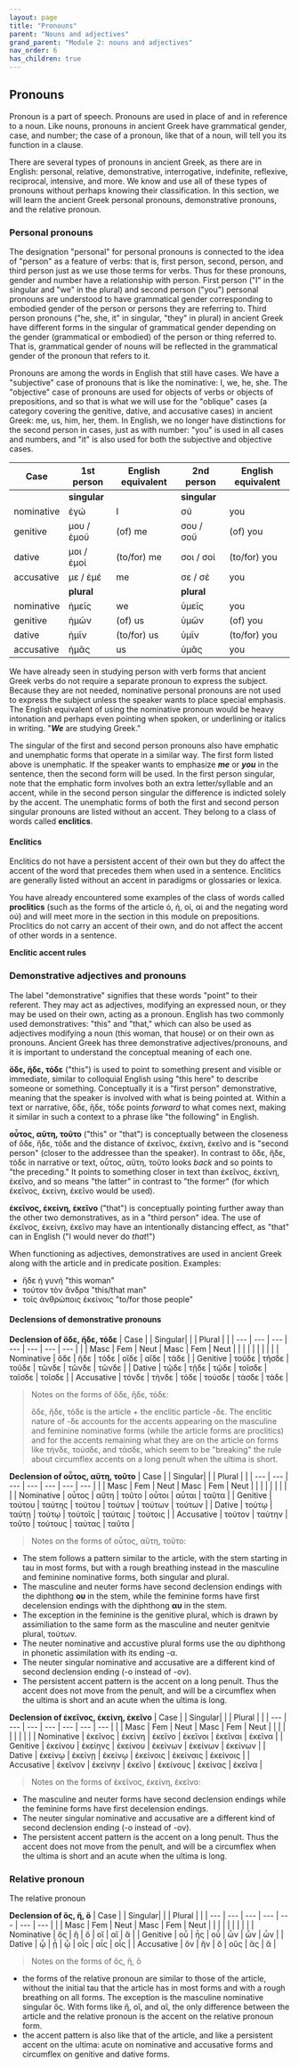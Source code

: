 ```yaml
---
layout: page
title: "Pronouns"
parent: "Nouns and adjectives"
grand_parent: "Module 2: nouns and adjectives"
nav_order: 6
has_children: true
---
```


## Pronouns

Pronoun is a part of speech. Pronouns are used in place of and in reference to a noun. Like nouns, pronouns in ancient Greek have grammatical gender, case, and number; the case of a pronoun, like that of a noun, will tell you its function in a clause.

There are several types of pronouns in ancient Greek, as there are in English: personal, relative, demonstrative, interrogative, indefinite, reflexive, reciprocal, intensive, and more. We know and use all of these types of pronouns without perhaps knowing their classification. In this section, we will learn the ancient Greek personal pronouns, demonstrative pronouns, and the relative pronoun.

### Personal pronouns

The designation "personal" for personal pronouns is connected to the idea of "person" as a feature of verbs: that is, first person, second, person, and third person just as we use those terms for verbs. Thus for these pronouns, gender and number have a relationship with person. First person ("I" in the singular and "we" in the plural) and second person ("you") personal pronouns are understood to have grammatical gender corresponding to embodied gender of the person or persons they are referring to. Third person pronouns ("he, she, it" in singular, "they" in plural) in ancient Greek have different forms in the singular of grammatical gender depending on the gender (grammatical or embodied) of the person or thing referred to. That is, grammatical gender of nouns will be reflected in the grammatical gender of the pronoun that refers to it.

Pronouns are among the words in English that still have cases. We have a "subjective" case of pronouns that is like the nominative: I, we, he, she. The "objective" case of pronouns are used for objects of verbs or objects of prepositions, and so that is what we will use for the "oblique" cases (a category covering the genitive, dative, and accusative cases) in ancient Greek: me, us, him, her, them. In English, we no longer have distinctions for the second person in cases, just as with number: "you" is used in all cases and numbers, and "it" is also used for both the subjective and objective cases.

| Case | 1st person | English equivalent | 2nd person | English equivalent |
| --- | --- | --- | --- | --- |
|   | **singular** |   | **singular** |  |
| nominative | ἐγώ | I | σύ | you |
| genitive | μου / ἐμοῦ | (of) me | σου / σοῦ | (of) you |
| dative | μοι / ἐμοί  | (to/for) me | σοι / σοί | (to/for) you |
| accusative | με / ἐμέ | me | σε / σέ | you |
|   | **plural** |   | **plural** |   |
| nominative | ἡμεῖς  | we | ὑμεῖς  | you |
| genitive | ἡμῶν | (of) us | ὑμῶν | (of) you |
| dative | ἡμῖν | (to/for) us | ὑμῖν | (to/for) you |
| accusative | ἡμᾶς  | us | ὑμᾶς  | you |

We have already seen in studying person with verb forms that ancient Greek verbs do not require a separate pronoun to express the subject. Because they are not needed, nominative personal pronouns are not used to express the subject unless the speaker wants to place special emphasis. The English equivalent of using the nominative pronoun would be heavy intonation and perhaps even pointing when spoken, or underlining or italics in writing. "**_We_** are studying Greek."

The singular of the first and second person pronouns also have emphatic and unemphatic forms that operate in a similar way. The first form listed above is unemphatic. If the speaker wants to emphasize **_me_** or **_you_** in the sentence, then the second form will be used. In the first person singular, note that the emphatic form involves both an extra letter/syllable and an accent, while in the second person singular the difference is indicted solely by the accent. The unemphatic forms of both the first and second person singular pronouns are listed without an accent. They belong to a class of words called **enclitics**.

#### Enclitics

Enclitics do not have a persistent accent of their own but they do affect the accent of the word that precedes them when used in a sentence. Enclitics are generally listed without an accent in paradigms or glossaries or lexica. 

You have already encountered some examples of the class of words called **proclitics** (such as the forms of the article ὁ, ἡ, οἱ, αἱ and the negating word οὐ) and will meet more in the section in this module on prepositions. Proclitics do not carry an accent of their own, and do not affect the accent of other words in a sentence.  

**Enclitic accent rules**


### Demonstrative adjectives and pronouns

The label "demonstrative" signifies that these words "point" to their referent. They may act as adjectives, modifying an expressed noun, or they may be used on their own, acting as a pronoun. English has two commonly used demonstratives: "this" and "that," which can also be used as adjectives modifying a noun (this woman, that house) or on their own as pronouns. Ancient Greek has three demonstrative adjectives/pronouns, and it is important to understand the conceptual meaning of each one.

**ὅδε, ἥδε, τόδε** ("this") is used to point to something present and visible or immediate, similar to colloquial English using "this here" to describe someone or something. Conceptually it is a "first person" demonstrative, meaning that the speaker is involved with what is being pointed at. Within a text or narrative, ὅδε, ἥδε, τόδε points _forward_ to what comes next, making it similar in such a context to a phrase like "the following" in English.

**οὗτος, αὕτη, τοῦτο** ("this" or "that") is conceptually between the closeness of ὅδε, ἥδε, τόδε and the distance of ἐκεῖνος, ἐκείνη, ἐκεῖνο and is "second person" (closer to the addressee than the speaker). In contrast to ὅδε, ἥδε, τόδε in narrative or text, οὗτος, αὕτη, τοῦτο looks _back_ and so points to "the preceding." It points to something closer in text than ἐκεῖνος, ἐκείνη, ἐκεῖνο, and so means "the latter" in contrast to "the former" (for which ἐκεῖνος, ἐκείνη, ἐκεῖνο would be used).

**ἐκεῖνος, ἐκείνη, ἐκεῖνο** ("that") is conceptually pointing further away than the other two demonstratives, as in a "third person" idea. The use of ἐκεῖνος, ἐκείνη, ἐκεῖνο may have an intentionally distancing effect, as "that" can in English ("I would never do _that_!")

When functioning as adjectives, demonstratives are used in ancient Greek along with the article and in predicate position. Examples:
- ἥδε ἡ γυνή "this woman"
- τούτον τὸν ἄνδρα "this/that man"
- τοῖς ἀνθρώποις ἐκείνοις "to/for those people"

#### Declensions of demonstrative pronouns

**Declension of ὅδε, ἥδε, τόδε**
| Case  |    | Singular|    |     | Plural  |     |
| --- | --- | --- | --- | --- | --- | --- |
|    | Masc | Fem | Neut | Masc | Fem | Neut |
|  |  |  |  |  |  |  |
| Nominative | ὅδε | ἥδε | τόδε | οἵδε | αἵδε | τάδε |
| Genitive | τοῦδε | τῆσδε | τοῦδε | τῶνδε | τῶνδε | τῶνδε |
| Dative | τῷδε | τῇδε | τῷδε | τοῖσδε | ταῖσδε | τοῖσδε |
| Accusative | τόνδε | τήνδε | τόδε | τούσδε | τάσδε | τάδε |

> Notes on the forms of ὅδε, ἥδε, τόδε:
>
>  ὅδε, ἥδε, τόδε is the article + the enclitic particle -δε. The enclitic nature of -δε accounts for the accents appearing on the masculine and feminine nominative forms (while the article forms are proclitics) and for the accents remaining what they are on the article on forms like τήνδε, τούσδε, and τάσδε, which seem to be "breaking" the rule about circumflex accents on a long penult when the ultima is short. 

**Declension of οὗτος, αὕτη, τοῦτο**
| Case  |    | Singular|    |     | Plural  |     |
| --- | --- | --- | --- | --- | --- | --- |
|    | Masc | Fem | Neut | Masc | Fem | Neut |
|  |  |  |  |  |  |  |
| Nominative | οὗτος | αὕτη | τοῦτο | οὗτοι | αὗται | ταῦτα |
| Genitive | τούτου | ταύτης | τούτου | τούτων | τούτων | τούτων |
| Dative | τούτῳ | ταύτῃ | τούτῳ | τούτοῖς | ταύταις | τούτοις |
| Accusative | τούτον | ταύτην | τοῦτο | τούτους | ταύτας | ταῦτα |

> Notes on the forms of οὗτος, αὕτη, τοῦτο:
- The stem follows a pattern similar to the article, with the stem starting in tau in most forms, but with a rough breathing instead in the masculine and feminine nominative forms, both singular and plural.
- The masculine and neuter forms have second declension endings with the diphthong **ου** in the stem, while the feminine forms have first decelension endings with the diphthong **αυ** in the stem.
- The exception in the feminine is the genitive plural, which is drawn by assimiliation to the same form as the masculine and neuter genitvie plural, τούτων.
- The neuter nominative and accustive plural forms use the αυ diphthong in phonetic assimilation with its ending -α.
- The neuter singular nominative and accusative are a different kind of second declension ending (-ο instead of -ον).
- The persistent accent pattern is the accent on a long penult. Thus the accent does not move from the penult, and will be a circumflex when the ultima is short and an acute when the ultima is long.

**Declension of ἐκεῖνος, ἐκείνη, ἐκεῖνο**
| Case  |    | Singular|    |     | Plural  |     |
| --- | --- | --- | --- | --- | --- | --- |
|    | Masc | Fem | Neut | Masc | Fem | Neut |
|  |  |  |  |  |  |  |
| Nominative | ἐκεῖνος  | ἐκείνη  | ἐκεῖνο  | ἐκεῖνοι | ἐκεῖναι  | ἐκεῖνα  |
| Genitive | ἐκείνου | ἐκείηνς | ἐκείνου | ἐκείνων | ἐκείνων | ἐκείνων |
| Dative | ἐκείνῳ  | ἐκείνῃ | ἐκείνῳ | ἐκείνοις | ἐκείναις | ἐκείνοις  |
| Accusative | ἐκεῖνον | ἐκείνην | ἐκεῖνο | ἐκείνους | ἐκείνας | ἐκεῖνα |

> Notes on the forms of ἐκεῖνος, ἐκείνη, ἐκεῖνο:
- The masculine and neuter forms have second declension endings while the feminine forms have first decelension endings.
- The neuter singular nominative and accusative are a different kind of second declension ending (-ο instead of -ον).
- The persistent accent pattern is the accent on a long penult. Thus the accent does not move from the penult, and will be a circumflex when the ultima is short and an acute when the ultima is long.

### Relative pronoun

The relative pronoun 

**Declension of ὅς, ἥ, ὅ** 
| Case  |    | Singular|    |     | Plural  |     |
| --- | --- | --- | --- | --- | --- | --- |
|    | Masc | Fem | Neut | Masc | Fem | Neut |
|  |  |  |  |  |  |  |
| Nominative | ὅς | ἥ | ὅ | οἵ | αἵ | ἅ |
| Genitive | οὗ | ἧς | οὗ | ὧν | ὧν | ὧν |
| Dative | ᾧ | ᾗ | ᾧ | οἷς | αἷς | οἷς  |
| Accusative | ὅν | ἥν | ὅ  | οὕς | ἅς | ἅ |

> Notes on the forms of ὅς, ἥ, ὅ
- the forms of the relative pronoun are similar to those of the article, without the initial tau that the article has in most forms and with a rough breathing on all forms. The exception is the masculine nominative singular ὅς. With forms like ἥ, οἵ, and αἵ, the only difference between the article and the relative pronoun is the accent on the relative pronoun form.
- the accent pattern is also like that of the article, and like a persistent accent on the ultima: acute on nominative and accusative forms and circumflex on genitive and dative forms.

